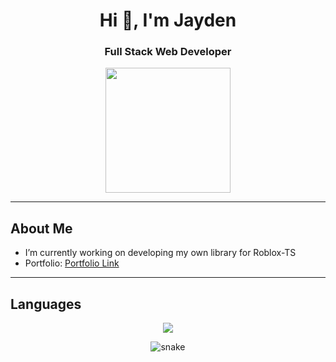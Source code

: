 <h1 align="center">Hi 👋, I'm Jayden</h1>
<h3 align="center">Full Stack Web Developer</h3>

<p align="center">
  <img src="https://media.giphy.com/media/QNFhOolVeCzPQ2Mx85/giphy.gif" width="200">
</p>

---

## About Me

- I’m currently working on developing my own library for Roblox-TS
- Portfolio: [Portfolio Link](https://vscjay.co.uk)

---

## Languages

<p align="center">
  <img src="https://skillicons.dev/icons?i=lua,js,ts,html,css,react,nextjs,nodejs,tailwind,git,github" />
</p>

<p align="center">
  <img src="https://raw.githubusercontent.com/your-username/your-username/output/github-contribution-grid-snake.svg" alt="snake" />
</p>
